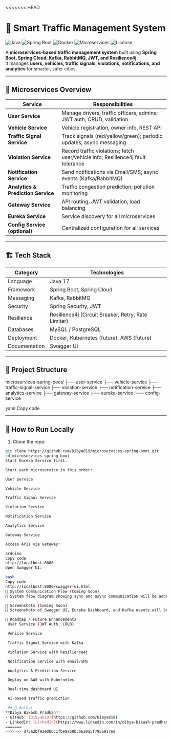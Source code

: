 <<<<<<< HEAD
# 🚦 Smart Traffic Management System

![Java](https://img.shields.io/badge/Java-17-red?logo=openjdk)
![Spring Boot](https://img.shields.io/badge/Spring%20Boot-3.0-brightgreen?logo=springboot)
![Docker](https://img.shields.io/badge/Docker-ready-blue?logo=docker)
![Microservices](https://img.shields.io/badge/Architecture-Microservices-orange)
![License](https://img.shields.io/badge/License-MIT-lightgrey)

A **microservices-based traffic management system** built using **Spring Boot, Spring Cloud, Kafka, RabbitMQ, JWT, and Resilience4j**.  
It manages **users, vehicles, traffic signals, violations, notifications, and analytics** for smarter, safer cities.

---

## 📌 Microservices Overview

| Service | Responsibilities |
|---------|-----------------|
| **User Service** | Manage drivers, traffic officers, admins; JWT auth, CRUD, validation |
| **Vehicle Service** | Vehicle registration, owner info, REST API |
| **Traffic Signal Service** | Track signals (red/yellow/green); periodic updates; async messaging |
| **Violation Service** | Record traffic violations; fetch user/vehicle info; Resilience4j fault tolerance |
| **Notification Service** | Send notifications via Email/SMS; async events (Kafka/RabbitMQ) |
| **Analytics & Prediction Service** | Traffic congestion prediction; pollution monitoring |
| **Gateway Service** | API routing, JWT validation, load balancing |
| **Eureka Service** | Service discovery for all microservices |
| **Config Service (optional)** | Centralized configuration for all services |

---

## 🏗️ Tech Stack

| Category       | Technologies |
|----------------|-------------|
| Language       | Java 17 |
| Framework      | Spring Boot, Spring Cloud |
| Messaging      | Kafka, RabbitMQ |
| Security       | Spring Security, JWT |
| Resilience     | Resilience4j (Circuit Breaker, Retry, Rate Limiter) |
| Databases      | MySQL / PostgreSQL |
| Deployment     | Docker, Kubernetes (future), AWS (future) |
| Documentation  | Swagger UI |

---

## 📂 Project Structure

microservices-spring-boot/
├── user-service
├── vehicle-service
├── traffic-signal-service
├── violation-service
├── notification-service
├── analytics-service
├── gateway-service
├── eureka-service
└── config-service

yaml
Copy code

---

## 🚀 How to Run Locally

1. Clone the repo:
```bash
git clone https://github.com/Dibya819/microservices-spring-boot.git
cd microservices-spring-boot
Start Eureka Service first.

Start each microservice in this order:

User Service

Vehicle Service

Traffic Signal Service

Violation Service

Notification Service

Analytics Service

Gateway Service

Access APIs via Gateway:

arduino
Copy code
http://localhost:8080
Open Swagger UI:

bash
Copy code
http://localhost:8080/swagger-ui.html
🔄 System Communication Flow (Coming Soon)
📌 System flow diagram showing sync and async communication will be added here.

📸 Screenshots (Coming Soon)
📌 Screenshots of Swagger UI, Eureka Dashboard, and Kafka events will be added here.

📅 Roadmap / Future Enhancements
 User Service (JWT Auth, CRUD)

 Vehicle Service

 Traffic Signal Service with Kafka

 Violation Service with Resilience4j

 Notification Service with email/SMS

 Analytics & Prediction Service

 Deploy on AWS with Kubernetes

 Real-time dashboard UI

 AI-based traffic prediction

 ## 👤 Author
**Dibya Bikash Pradhan**  
- GitHub: [Dibya819](https://github.com/Dibya819)  
- LinkedIn: [LinkedIn](https://www.linkedin.com/in/dibya-bikash-pradhan)
=======
>>>>>>> d75a2bf93e0b6c1fbe9a59b3b620a5f7956917ed

